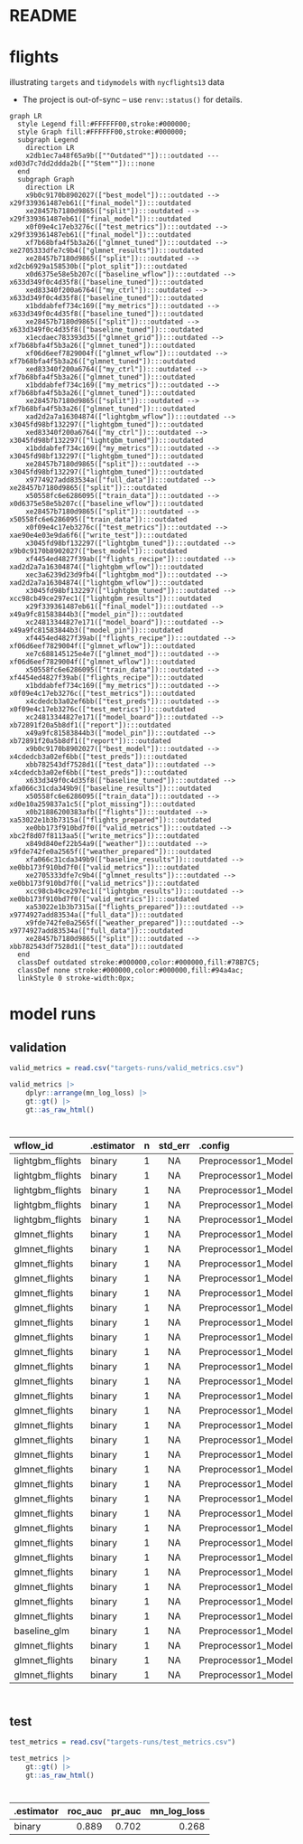 # README


# flights

illustrating `targets` and `tidymodels` with `nycflights13` data

- The project is out-of-sync – use `renv::status()` for details.

``` mermaid
graph LR
  style Legend fill:#FFFFFF00,stroke:#000000;
  style Graph fill:#FFFFFF00,stroke:#000000;
  subgraph Legend
    direction LR
    x2db1ec7a48f65a9b([""Outdated""]):::outdated --- xd03d7c7dd2ddda2b([""Stem""]):::none
  end
  subgraph Graph
    direction LR
    x9b0c9170b8902027(["best_model"]):::outdated --> x29f339361487eb61(["final_model"]):::outdated
    xe28457b7180d9865(["split"]):::outdated --> x29f339361487eb61(["final_model"]):::outdated
    x0f09e4c17eb3276c(["test_metrics"]):::outdated --> x29f339361487eb61(["final_model"]):::outdated
    xf7b68bfa4f5b3a26(["glmnet_tuned"]):::outdated --> xe2705333dfe7c9b4(["glmnet_results"]):::outdated
    xe28457b7180d9865(["split"]):::outdated --> xd2cb6929a158530b(["plot_split"]):::outdated
    x0d6375e58e5b207c(["baseline_wflow"]):::outdated --> x633d349f0c4d35f8(["baseline_tuned"]):::outdated
    xed83340f200a6764(["my_ctrl"]):::outdated --> x633d349f0c4d35f8(["baseline_tuned"]):::outdated
    x1bddabfef734c169(["my_metrics"]):::outdated --> x633d349f0c4d35f8(["baseline_tuned"]):::outdated
    xe28457b7180d9865(["split"]):::outdated --> x633d349f0c4d35f8(["baseline_tuned"]):::outdated
    x1ecdaec783393d35(["glmnet_grid"]):::outdated --> xf7b68bfa4f5b3a26(["glmnet_tuned"]):::outdated
    xf06d6eef7829004f(["glmnet_wflow"]):::outdated --> xf7b68bfa4f5b3a26(["glmnet_tuned"]):::outdated
    xed83340f200a6764(["my_ctrl"]):::outdated --> xf7b68bfa4f5b3a26(["glmnet_tuned"]):::outdated
    x1bddabfef734c169(["my_metrics"]):::outdated --> xf7b68bfa4f5b3a26(["glmnet_tuned"]):::outdated
    xe28457b7180d9865(["split"]):::outdated --> xf7b68bfa4f5b3a26(["glmnet_tuned"]):::outdated
    xad2d2a7a16304874(["lightgbm_wflow"]):::outdated --> x3045fd98bf132297(["lightgbm_tuned"]):::outdated
    xed83340f200a6764(["my_ctrl"]):::outdated --> x3045fd98bf132297(["lightgbm_tuned"]):::outdated
    x1bddabfef734c169(["my_metrics"]):::outdated --> x3045fd98bf132297(["lightgbm_tuned"]):::outdated
    xe28457b7180d9865(["split"]):::outdated --> x3045fd98bf132297(["lightgbm_tuned"]):::outdated
    x9774927add83534a(["full_data"]):::outdated --> xe28457b7180d9865(["split"]):::outdated
    x50558fc6e6286095(["train_data"]):::outdated --> x0d6375e58e5b207c(["baseline_wflow"]):::outdated
    xe28457b7180d9865(["split"]):::outdated --> x50558fc6e6286095(["train_data"]):::outdated
    x0f09e4c17eb3276c(["test_metrics"]):::outdated --> xae90e4e03e9da6f6(["write_test"]):::outdated
    x3045fd98bf132297(["lightgbm_tuned"]):::outdated --> x9b0c9170b8902027(["best_model"]):::outdated
    xf4454ed4827f39ab(["flights_recipe"]):::outdated --> xad2d2a7a16304874(["lightgbm_wflow"]):::outdated
    xec3a6239d23d9fb4(["lightgbm_mod"]):::outdated --> xad2d2a7a16304874(["lightgbm_wflow"]):::outdated
    x3045fd98bf132297(["lightgbm_tuned"]):::outdated --> xcc98cb49ce297ec1(["lightgbm_results"]):::outdated
    x29f339361487eb61(["final_model"]):::outdated --> x49a9fc81583844b3(["model_pin"]):::outdated
    xc24813344827e171(["model_board"]):::outdated --> x49a9fc81583844b3(["model_pin"]):::outdated
    xf4454ed4827f39ab(["flights_recipe"]):::outdated --> xf06d6eef7829004f(["glmnet_wflow"]):::outdated
    xe7c688145125e4e7(["glmnet_mod"]):::outdated --> xf06d6eef7829004f(["glmnet_wflow"]):::outdated
    x50558fc6e6286095(["train_data"]):::outdated --> xf4454ed4827f39ab(["flights_recipe"]):::outdated
    x1bddabfef734c169(["my_metrics"]):::outdated --> x0f09e4c17eb3276c(["test_metrics"]):::outdated
    x4cdedcb3a02ef6bb(["test_preds"]):::outdated --> x0f09e4c17eb3276c(["test_metrics"]):::outdated
    xc24813344827e171(["model_board"]):::outdated --> xb72891f20a5b8df1(["report"]):::outdated
    x49a9fc81583844b3(["model_pin"]):::outdated --> xb72891f20a5b8df1(["report"]):::outdated
    x9b0c9170b8902027(["best_model"]):::outdated --> x4cdedcb3a02ef6bb(["test_preds"]):::outdated
    xbb782543df7528d1(["test_data"]):::outdated --> x4cdedcb3a02ef6bb(["test_preds"]):::outdated
    x633d349f0c4d35f8(["baseline_tuned"]):::outdated --> xfa066c31cda349b9(["baseline_results"]):::outdated
    x50558fc6e6286095(["train_data"]):::outdated --> xd0e10a259837a1c5(["plot_missing"]):::outdated
    x0b21886200383afb(["flights"]):::outdated --> xa53022e1b3b7315a(["flights_prepared"]):::outdated
    xe0bb173f910bd7f0(["valid_metrics"]):::outdated --> xbc2f8d07f8113aa5(["write_metrics"]):::outdated
    x849d840ef22b54a9(["weather"]):::outdated --> x9fde742fe0a2565f(["weather_prepared"]):::outdated
    xfa066c31cda349b9(["baseline_results"]):::outdated --> xe0bb173f910bd7f0(["valid_metrics"]):::outdated
    xe2705333dfe7c9b4(["glmnet_results"]):::outdated --> xe0bb173f910bd7f0(["valid_metrics"]):::outdated
    xcc98cb49ce297ec1(["lightgbm_results"]):::outdated --> xe0bb173f910bd7f0(["valid_metrics"]):::outdated
    xa53022e1b3b7315a(["flights_prepared"]):::outdated --> x9774927add83534a(["full_data"]):::outdated
    x9fde742fe0a2565f(["weather_prepared"]):::outdated --> x9774927add83534a(["full_data"]):::outdated
    xe28457b7180d9865(["split"]):::outdated --> xbb782543df7528d1(["test_data"]):::outdated
  end
  classDef outdated stroke:#000000,color:#000000,fill:#78B7C5;
  classDef none stroke:#000000,color:#000000,fill:#94a4ac;
  linkStyle 0 stroke-width:0px;
```

# model runs

## validation

``` r
valid_metrics = read.csv("targets-runs/valid_metrics.csv")

valid_metrics |>
    dplyr::arrange(mn_log_loss) |>
    gt::gt() |>
    gt::as_raw_html()
```

<div id="bfzkxnexvc" style="padding-left:0px;padding-right:0px;padding-top:10px;padding-bottom:10px;overflow-x:auto;overflow-y:auto;width:auto;height:auto;">
  &#10;  

| wflow_id | .estimator | n | std_err | .config | penalty | mixture | trees | min_n | tree_depth | mn_log_loss | pr_auc | roc_auc |
|:---|:---|---:|:--:|:---|---:|---:|---:|---:|---:|---:|---:|---:|
| lightgbm_flights | binary | 1 | NA | Preprocessor1_Model3 | NA | NA | 1741 | 18 | 10 | 0.269 | 0.696 | 0.889 |
| lightgbm_flights | binary | 1 | NA | Preprocessor1_Model5 | NA | NA | 1352 | 34 | 13 | 0.273 | 0.689 | 0.886 |
| lightgbm_flights | binary | 1 | NA | Preprocessor1_Model1 | NA | NA | 605 | 2 | 8 | 0.297 | 0.637 | 0.862 |
| lightgbm_flights | binary | 1 | NA | Preprocessor1_Model4 | NA | NA | 810 | 28 | 3 | 0.328 | 0.551 | 0.822 |
| lightgbm_flights | binary | 1 | NA | Preprocessor1_Model2 | NA | NA | 134 | 13 | 5 | 0.333 | 0.543 | 0.816 |
| glmnet_flights | binary | 1 | NA | Preprocessor1_Model11 | 0.001 | 0.5 | NA | NA | NA | 0.380 | 0.389 | 0.747 |
| glmnet_flights | binary | 1 | NA | Preprocessor1_Model12 | 0.002 | 0.5 | NA | NA | NA | 0.381 | 0.390 | 0.744 |
| glmnet_flights | binary | 1 | NA | Preprocessor1_Model21 | 0.001 | 1.0 | NA | NA | NA | 0.381 | 0.388 | 0.745 |
| glmnet_flights | binary | 1 | NA | Preprocessor1_Model01 | 0.001 | 0.0 | NA | NA | NA | 0.382 | 0.388 | 0.742 |
| glmnet_flights | binary | 1 | NA | Preprocessor1_Model02 | 0.002 | 0.0 | NA | NA | NA | 0.382 | 0.388 | 0.742 |
| glmnet_flights | binary | 1 | NA | Preprocessor1_Model03 | 0.003 | 0.0 | NA | NA | NA | 0.382 | 0.388 | 0.742 |
| glmnet_flights | binary | 1 | NA | Preprocessor1_Model04 | 0.006 | 0.0 | NA | NA | NA | 0.382 | 0.388 | 0.742 |
| glmnet_flights | binary | 1 | NA | Preprocessor1_Model05 | 0.010 | 0.0 | NA | NA | NA | 0.383 | 0.387 | 0.742 |
| glmnet_flights | binary | 1 | NA | Preprocessor1_Model13 | 0.003 | 0.5 | NA | NA | NA | 0.383 | 0.386 | 0.740 |
| glmnet_flights | binary | 1 | NA | Preprocessor1_Model22 | 0.002 | 1.0 | NA | NA | NA | 0.383 | 0.386 | 0.741 |
| glmnet_flights | binary | 1 | NA | Preprocessor1_Model06 | 0.018 | 0.0 | NA | NA | NA | 0.384 | 0.385 | 0.740 |
| glmnet_flights | binary | 1 | NA | Preprocessor1_Model07 | 0.032 | 0.0 | NA | NA | NA | 0.386 | 0.382 | 0.739 |
| glmnet_flights | binary | 1 | NA | Preprocessor1_Model14 | 0.006 | 0.5 | NA | NA | NA | 0.386 | 0.377 | 0.734 |
| glmnet_flights | binary | 1 | NA | Preprocessor1_Model23 | 0.003 | 1.0 | NA | NA | NA | 0.386 | 0.376 | 0.734 |
| glmnet_flights | binary | 1 | NA | Preprocessor1_Model08 | 0.056 | 0.0 | NA | NA | NA | 0.389 | 0.378 | 0.737 |
| glmnet_flights | binary | 1 | NA | Preprocessor1_Model15 | 0.010 | 0.5 | NA | NA | NA | 0.389 | 0.373 | 0.731 |
| glmnet_flights | binary | 1 | NA | Preprocessor1_Model24 | 0.006 | 1.0 | NA | NA | NA | 0.389 | 0.373 | 0.730 |
| glmnet_flights | binary | 1 | NA | Preprocessor1_Model16 | 0.018 | 0.5 | NA | NA | NA | 0.393 | 0.369 | 0.725 |
| glmnet_flights | binary | 1 | NA | Preprocessor1_Model25 | 0.010 | 1.0 | NA | NA | NA | 0.393 | 0.368 | 0.723 |
| glmnet_flights | binary | 1 | NA | Preprocessor1_Model09 | 0.100 | 0.0 | NA | NA | NA | 0.394 | 0.372 | 0.735 |
| glmnet_flights | binary | 1 | NA | Preprocessor1_Model17 | 0.032 | 0.5 | NA | NA | NA | 0.400 | 0.357 | 0.714 |
| glmnet_flights | binary | 1 | NA | Preprocessor1_Model26 | 0.018 | 1.0 | NA | NA | NA | 0.400 | 0.351 | 0.710 |
| glmnet_flights | binary | 1 | NA | Preprocessor1_Model10 | 0.178 | 0.0 | NA | NA | NA | 0.401 | 0.364 | 0.733 |
| glmnet_flights | binary | 1 | NA | Preprocessor1_Model27 | 0.032 | 1.0 | NA | NA | NA | 0.406 | 0.326 | 0.702 |
| glmnet_flights | binary | 1 | NA | Preprocessor1_Model18 | 0.056 | 0.5 | NA | NA | NA | 0.409 | 0.327 | 0.702 |
| glmnet_flights | binary | 1 | NA | Preprocessor1_Model28 | 0.056 | 1.0 | NA | NA | NA | 0.415 | 0.326 | 0.702 |
| glmnet_flights | binary | 1 | NA | Preprocessor1_Model19 | 0.100 | 0.5 | NA | NA | NA | 0.418 | 0.326 | 0.702 |
| baseline_glm | binary | 1 | NA | Preprocessor1_Model1 | NA | NA | NA | NA | NA | 0.431 | 0.198 | 0.581 |
| glmnet_flights | binary | 1 | NA | Preprocessor1_Model20 | 0.178 | 0.5 | NA | NA | NA | 0.434 | 0.326 | 0.702 |
| glmnet_flights | binary | 1 | NA | Preprocessor1_Model29 | 0.100 | 1.0 | NA | NA | NA | 0.434 | 0.578 | 0.500 |
| glmnet_flights | binary | 1 | NA | Preprocessor1_Model30 | 0.178 | 1.0 | NA | NA | NA | 0.434 | 0.578 | 0.500 |

</div>

## test

``` r
test_metrics = read.csv("targets-runs/test_metrics.csv")

test_metrics |>
    gt::gt() |>
    gt::as_raw_html()
```

<div id="szyhvzoisk" style="padding-left:0px;padding-right:0px;padding-top:10px;padding-bottom:10px;overflow-x:auto;overflow-y:auto;width:auto;height:auto;">
  &#10;  

| .estimator | roc_auc | pr_auc | mn_log_loss |
|:-----------|--------:|-------:|------------:|
| binary     |   0.889 |  0.702 |       0.268 |

</div>
